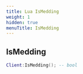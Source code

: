 ```yaml
---
title: Lua IsMedding
weight: 1
hidden: true
menuTitle: IsMedding
---
```

## IsMedding
```lua
Client:IsMedding(); -- bool
```